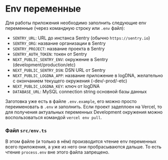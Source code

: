 # Env переменные

Для работы приложения необходимо заполнить следующие env переменные (через командную строку или `.env` файл):

- `SENTRY_URL`: URL до инстанса Sentry (обычно `https://sentry.io`)
- `SENTRY_ORG`: название организации в Sentry
- `SENTRY_PROJECT`: название проекта в Sentry
- `SENTRY_AUTH_TOKEN`: токен от Sentry
- `NEXT_PUBLIC_SENTRY_ENV`: окружение в Sentry (development/production/etc)
- `NEXT_PUBLIC_SENTRY_DSN`: DSN URL от Sentry
- `NEXT_PUBLIC_LOGDNA_APP`: название приложение в logDNA, желательно с окончанием текущего окружения (-dev/-prod/-etc)
- `NEXT_PUBLIC_LOGDNA_KEY`: ключ от logDNA
- `DATABASE_URL`: MySQL connection string основной базы данных

Заготовка уже есть в файле `.env.example`, его можно просто переименовать в `.env` и заполнить. Если проект задеплоен на Vercel, то для получения актуальных переменных Development окружения можно воспользоваться командой `vercel env pull`.

### Файл `src/env.ts`

В этом файле (и только в нём) производится чтение env переменных всего приложения, а уже из него они пробрасываются дальше. То есть чтение `process.env` вне этого файла запрещено.
